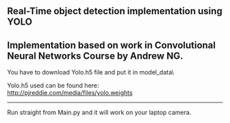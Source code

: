 Real-Time object detection implementation using YOLO
----

Implementation based on work in Convolutional Neural Networks Course by Andrew NG.
----

You have to download Yolo.h5 file and put it in model_data\ 

Yolo.h5 used can be found here:
http://pjreddie.com/media/files/yolo.weights

----

Run straight from Main.py and it will work on your laptop camera.
